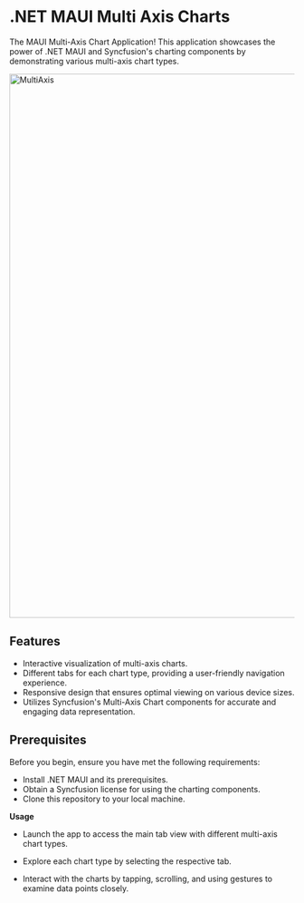 # .NET MAUI Multi Axis Charts
The MAUI Multi-Axis Chart Application! This application showcases the power of .NET MAUI and Syncfusion's charting components by demonstrating various multi-axis chart types.

<img width="960" alt="MultiAxis" src="https://github.com/SuryaKaran2143/.NET-MAUI-Multi-Axis-Charts/assets/113962276/233a8b92-3d02-4ff4-a77e-aa5255d228d1">

## Features

- Interactive visualization of multi-axis charts.
- Different tabs for each chart type, providing a user-friendly navigation experience.
- Responsive design that ensures optimal viewing on various device sizes.
- Utilizes Syncfusion's Multi-Axis Chart components for accurate and engaging data representation.

## Prerequisites

Before you begin, ensure you have met the following requirements:

- Install .NET MAUI and its prerequisites.
- Obtain a Syncfusion license for using the charting components.
- Clone this repository to your local machine.

**Usage**
* Launch the app to access the main tab view with different multi-axis chart types.

* Explore each chart type by selecting the respective tab.

* Interact with the charts by tapping, scrolling, and using gestures to examine data points closely.
